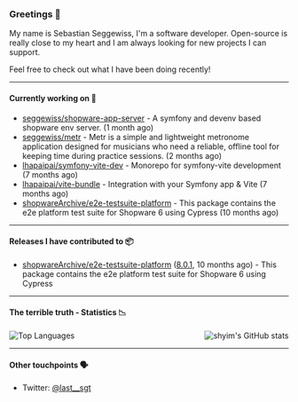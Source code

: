 ### Greetings 👋

My name is Sebastian Seggewiss, I'm a software developer.
Open-source is really close to my heart and I am always looking for new projects I can support.

Feel free to check out what I have been doing recently!

---

#### Currently working on 💪

- [seggewiss/shopware-app-server](https://github.com/seggewiss/shopware-app-server) - A symfony and devenv based shopware env server. (1 month ago)
- [seggewiss/metr](https://github.com/seggewiss/metr) - Metr is a simple and lightweight metronome application designed for musicians who need a reliable, offline tool for keeping time during practice sessions. (2 months ago)
- [lhapaipai/symfony-vite-dev](https://github.com/lhapaipai/symfony-vite-dev) - Monorepo for symfony-vite development (7 months ago)
- [lhapaipai/vite-bundle](https://github.com/lhapaipai/vite-bundle) - Integration with your Symfony app &amp; Vite (7 months ago)
- [shopwareArchive/e2e-testsuite-platform](https://github.com/shopwareArchive/e2e-testsuite-platform) - This package contains the e2e platform test suite for Shopware 6 using Cypress (10 months ago)

---

#### Releases I have contributed to 📦

- [shopwareArchive/e2e-testsuite-platform](https://github.com/shopwareArchive/e2e-testsuite-platform) ([8.0.1](https://github.com/shopwareArchive/e2e-testsuite-platform/releases/tag/8.0.1), 10 months ago) - This package contains the e2e platform test suite for Shopware 6 using Cypress

---

#### The terrible truth - Statistics 📉

<img align="right" alt="shyim's GitHub stats" src="https://github-readme-stats.vercel.app/api?username=seggewiss&count_private=1&show_icons=true&" />

![Top Languages](https://github-readme-stats.vercel.app/api/top-langs/?username=seggewiss)

---

#### Other touchpoints 🗣

- Twitter: [@last__sgt](https://twitter.com/last__sgt)
